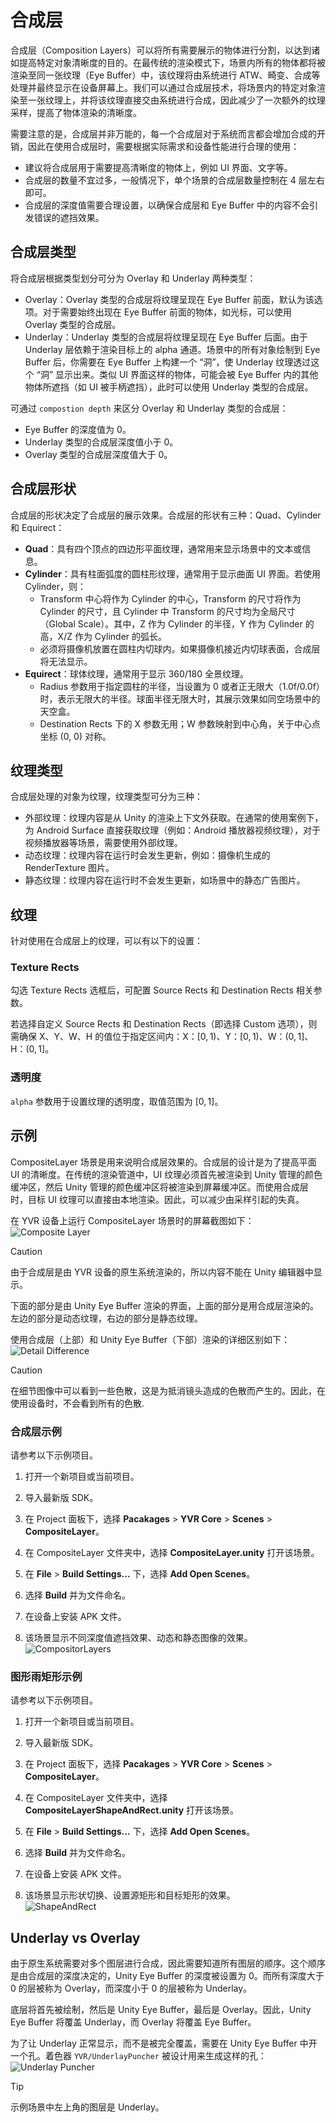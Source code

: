 # 合成层

合成层（Composition Layers）可以将所有需要展示的物体进行分割，以达到诸如提高特定对象清晰度的目的。在最传统的渲染模式下，场景内所有的物体都将被渲染至同一张纹理（Eye Buffer）中，该纹理将由系统进行 ATW、畸变、合成等处理并最终显示在设备屏幕上。我们可以通过合成层技术，将场景内的特定对象渲染至一张纹理上，并将该纹理直接交由系统进行合成，因此减少了一次额外的纹理采样，提高了物体渲染的清晰度。

需要注意的是，合成层并非万能的，每一个合成层对于系统而言都会增加合成的开销，因此在使用合成层时，需要根据实际需求和设备性能进行合理的使用：
- 建议将合成层用于需要提高清晰度的物体上，例如 UI 界面、文字等。
- 合成层的数量不宜过多，一般情况下，单个场景的合成层数量控制在 4 层左右即可。
- 合成层的深度值需要合理设置，以确保合成层和 Eye Buffer 中的内容不会引发错误的遮挡效果。


## 合成层类型

将合成层根据类型划分可分为 Overlay 和 Underlay 两种类型：
- Overlay：Overlay 类型的合成层将纹理呈现在 Eye Buffer 前面，默认为该选项。对于需要始终出现在 Eye Buffer 前面的物体，如光标，可以使用 Overlay 类型的合成层。
- Underlay：Underlay 类型的合成层将纹理呈现在 Eye Buffer 后面。由于 Underlay 层依赖于渲染目标上的 alpha 通道。场景中的所有对象绘制到 Eye Buffer 后，你需要在 Eye Buffer 上构建一个 “洞”，使 Underlay 纹理透过这个 “洞” 显示出来。类似 UI 界面这样的物体，可能会被 Eye Buffer 内的其他物体所遮挡（如 UI 被手柄遮挡），此时可以使用 Underlay 类型的合成层。

可通过 `compostion depth` 来区分 Overlay 和 Underlay 类型的合成层：
- Eye Buffer 的深度值为 0。
- Underlay 类型的合成层深度值小于 0。
- Overlay 类型的合成层深度值大于 0。
 
## 合成层形状 

合成层的形状决定了合成层的展示效果。合成层的形状有三种：Quad、Cylinder 和 Equirect：

- **Quad**：具有四个顶点的四边形平面纹理，通常用来显示场景中的文本或信息。
- **Cylinder**：具有柱面弧度的圆柱形纹理，通常用于显示曲面 UI 界面。若使用 Cylinder，则：
  - Transform 中心将作为 Cylinder 的中心，Transform 的尺寸将作为 Cylinder 的尺寸，且 Cylinder 中 Transform 的尺寸均为全局尺寸（Global Scale）。其中，Z 作为 Cylinder 的半径，Y 作为 Cylinder 的高，X/Z 作为 Cylinder 的弧长。
  - 必须将摄像机放置在圆柱内切球内。如果摄像机接近内切球表面，合成层将无法显示。
- **Equirect**：球体纹理，通常用于显示 360/180 全景纹理。
  - Radius 参数用于指定圆柱的半径，当设置为 0 或者正无限大（1.0f/0.0f）时，表示无限大的半径。球面半径无限大时，其展示效果如同空场景中的天空盒。
  - Destination Rects 下的 X 参数无用；W 参数映射到中心角，关于中心点坐标 (0, 0) 对称。


## 纹理类型

合成层处理的对象为纹理，纹理类型可分为三种：
- 外部纹理：纹理内容是从 Unity 的渲染上下文外获取。在通常的使用案例下，为 Android Surface 直接获取纹理（例如：Android 播放器视频纹理），对于视频播放器等场景，需要使用外部纹理。
- 动态纹理：纹理内容在运行时会发生更新，例如：摄像机生成的 RenderTexture 图片。
- 静态纹理：纹理内容在运行时不会发生更新，如场景中的静态广告图片。


## 纹理

针对使用在合成层上的纹理，可以有以下的设置：

### Texture Rects

勾选 Texture Rects 选框后，可配置 Source Rects 和 Destination Rects 相关参数。

若选择自定义 Source Rects 和 Destination Rects（即选择 Custom 选项），则需确保 X、Y、W、H 的值位于指定区间内：X：$[0,1)$、Y：$[0,1)$、W：$(0,1]$、H：$(0,1]$。

### 透明度

`alpha` 参数用于设置纹理的透明度，取值范围为 $[0,1]$。


## 示例

CompositeLayer 场景是用来说明合成层效果的。合成层的设计是为了提高平面 UI 的清晰度。在传统的渲染管道中，UI 纹理必须首先被渲染到 Unity 管理的颜色缓冲区，然后 Unity 管理的颜色缓冲区将被渲染到屏幕缓冲区。而使用合成层时，目标 UI 纹理可以直接由本地渲染。因此，可以减少由采样引起的失真。

在 YVR 设备上运行 CompositeLayer 场景时的屏幕截图如下：
    <br />
    ![Composite Layer](./CompositorLayers/2022-04-19-13-51-11.png)

> [!CAUTION]
> 由于合成层是由 YVR 设备的原生系统渲染的，所以内容不能在 Unity 编辑器中显示。

下面的部分是由 Unity Eye Buffer 渲染的界面，上面的部分是用合成层渲染的。左边的部分是动态纹理，右边的部分是静态纹理。

使用合成层（上部）和 Unity Eye Buffer（下部）渲染的详细区别如下：
    <br />
    ![Detail Difference](./CompositorLayers/2022-04-19-13-56-47.png)

> [!CAUTION]
> 在细节图像中可以看到一些色散，这是为抵消镜头造成的色散而产生的。因此，在使用设备时，不会看到所有的色散.


### 合成层示例

请参考以下示例项目。

1. 打开一个新项目或当前项目。

2. 导入最新版 SDK。

3. 在 Project 面板下，选择 **Pacakages** > **YVR Core** > **Scenes** > **CompositeLayer**。

4. 在 CompositeLayer 文件夹中，选择 **CompositeLayer.unity** 打开该场景。

5. 在 **File** > **Build Settings...** 下，选择 **Add Open Scenes**。

6. 选择 **Build** 并为文件命名。 

7. 在设备上安装 APK 文件。

8. 该场景显示不同深度值遮挡效果、动态和静态图像的效果。
    <br />
    ![CompositorLayers](./CompositorLayers/CompositeLayers.png)


### 图形雨矩形示例

请参考以下示例项目。

1. 打开一个新项目或当前项目。

2. 导入最新版 SDK。

3. 在 Project 面板下，选择 **Pacakages** > **YVR Core** > **Scenes** > **CompositeLayer**。

4. 在 CompositeLayer 文件夹中，选择 **CompositeLayerShapeAndRect.unity** 打开该场景。

5. 在 **File** > **Build Settings...** 下，选择 **Add Open Scenes**。

6. 选择 **Build** 并为文件命名。 

7. 在设备上安装 APK 文件。

8. 该场景显示形状切换、设置源矩形和目标矩形的效果。
    <br />
    ![ShapeAndRect](./CompositorLayers/ShapeAndRect.png)


## Underlay vs Overlay

由于原生系统需要对多个图层进行合成，因此需要知道所有图层的顺序。这个顺序是由合成层的深度决定的，Unity Eye Buffer 的深度被设置为 0。而所有深度大于 0 的层被称为 Overlay，而深度小于 0 的层被称为 Underlay。

底层将首先被绘制，然后是 Unity Eye Buffer，最后是 Overlay。因此，Unity Eye Buffer 将覆盖 Underlay，而 Overlay 将覆盖 Eye Buffer。

为了让 Underlay 正常显示，而不是被完全覆盖，需要在 Unity Eye Buffer 中开一个孔。着色器 `YVR/UnderlayPuncher` 被设计用来生成这样的孔： 
    <br />
    ![Underlay Puncher](./CompositorLayers/2022-04-19-14-58-37.png)

> [!TIP]
> 示例场景中左上角的图层是 Underlay。
